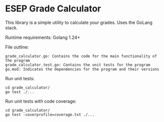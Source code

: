 # ESEP Grade Calculator

This library is a simple utility to calculate your grades. Uses the GoLang stack.

Runtime requirements:
Golang 1.24+

File outline:
```
grade_calculator.go: Contains the code for the main functionality of the program
grade_calculator_test.go: Contains the unit tests for the program
go.mod: Indicates the dependencies for the program and their versions
```

Run unit tests:
```
cd grade_calculator/
go test ./...
```

Run unit tests with code coverage:
```
cd grade_calculator/
go test -coverprofile=coverage.txt ./...
```